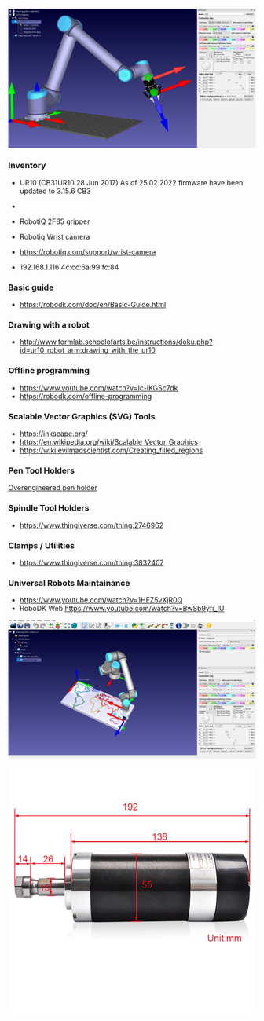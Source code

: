 ![EidVGS Lab](https://github.com/jarleven/Python/blob/master/RoboDK/UR10-RobotiQ-Table.png)


### Inventory

* UR10 (CB31UR10  28 Jun 2017) As of 25.02.2022 firmware have been updated to 3.15.6 CB3 
* 
* RobotiQ 2F85 gripper
* Robotiq Wrist camera

* https://robotiq.com/support/wrist-camera


* 192.168.1.116	4c:cc:6a:99:fc:84


### Basic guide
* https://robodk.com/doc/en/Basic-Guide.html

### Drawing with a robot


* http://www.formlab.schoolofarts.be/instructions/doku.php?id=ur10_robot_arm:drawing_with_the_ur10



### Offline programming

* https://www.youtube.com/watch?v=Ic-iKGSc7dk
* https://robodk.com/offline-programming


### Scalable Vector Graphics (SVG) Tools

* https://inkscape.org/
* https://en.wikipedia.org/wiki/Scalable_Vector_Graphics
* https://wiki.evilmadscientist.com/Creating_filled_regions


### Pen Tool Holders
[Overengineered pen holder](https://www.thingiverse.com/thing:2459624)

### Spindle Tool Holders
* https://www.thingiverse.com/thing:2746962

### Clamps / Utilities
* https://www.thingiverse.com/thing:3832407

### Universal Robots Maintainance 
* https://www.youtube.com/watch?v=1HFZ5vXjR0Q
* RoboDK Web https://www.youtube.com/watch?v=BwSb9yfi_IU


![EidVGS drawing](https://github.com/jarleven/Python/blob/master/RoboDK/UR10-Drawing-with-robot.png)

![55mm spindle](https://github.com/jarleven/Python/blob/master/RoboDK/spindle.png)
